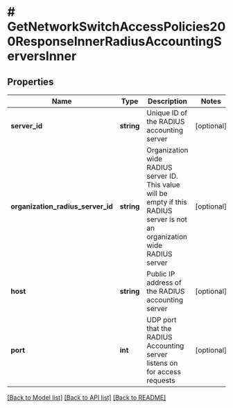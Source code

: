 # # GetNetworkSwitchAccessPolicies200ResponseInnerRadiusAccountingServersInner

## Properties

Name | Type | Description | Notes
------------ | ------------- | ------------- | -------------
**server_id** | **string** | Unique ID of the RADIUS accounting server | [optional]
**organization_radius_server_id** | **string** | Organization wide RADIUS server ID. This value will be empty if this RADIUS server is not an organization wide RADIUS server | [optional]
**host** | **string** | Public IP address of the RADIUS accounting server | [optional]
**port** | **int** | UDP port that the RADIUS Accounting server listens on for access requests | [optional]

[[Back to Model list]](../../README.md#models) [[Back to API list]](../../README.md#endpoints) [[Back to README]](../../README.md)

